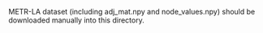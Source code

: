 METR-LA dataset (including adj_mat.npy and node_values.npy) should be downloaded manually into this directory.